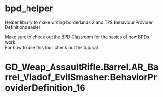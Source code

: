 # bpd_helper
Helper library to make writing borderlands 2 and TPS Behaviour Provider Definitions easier

Make sure to check out the [BPD Classroom](https://github.com/BLCM/BLCMods/wiki/BPD-classroom) for the basics of how BPDs work.  
For how to use this tool, check out the [tutorial](Tutorial.md)

# GD_Weap_AssaultRifle.Barrel.AR_Barrel_Vladof_EvilSmasher:BehaviorProviderDefinition_16